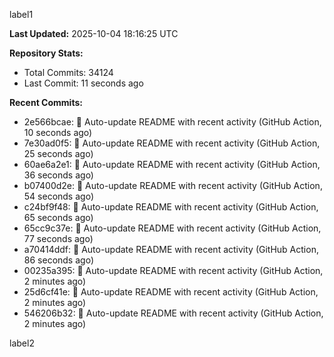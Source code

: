 
label1 
<!-- ACTIVITY_START -->
**Last Updated:** 2025-10-04 18:16:25 UTC

**Repository Stats:**
- Total Commits: 34124
- Last Commit: 11 seconds ago

**Recent Commits:**
- 2e566bcae: 🤖 Auto-update README with recent activity (GitHub Action, 10 seconds ago)
- 7e30ad0f5: 🤖 Auto-update README with recent activity (GitHub Action, 25 seconds ago)
- 60ae6a2e1: 🤖 Auto-update README with recent activity (GitHub Action, 36 seconds ago)
- b07400d2e: 🤖 Auto-update README with recent activity (GitHub Action, 54 seconds ago)
- c24bf9f48: 🤖 Auto-update README with recent activity (GitHub Action, 65 seconds ago)
- 65cc9c37e: 🤖 Auto-update README with recent activity (GitHub Action, 77 seconds ago)
- a70414ddf: 🤖 Auto-update README with recent activity (GitHub Action, 86 seconds ago)
- 00235a395: 🤖 Auto-update README with recent activity (GitHub Action, 2 minutes ago)
- 25d6cf41e: 🤖 Auto-update README with recent activity (GitHub Action, 2 minutes ago)
- 546206b32: 🤖 Auto-update README with recent activity (GitHub Action, 2 minutes ago)
<!-- ACTIVITY_END -->

label2
